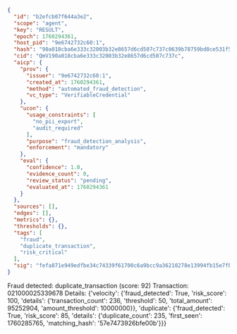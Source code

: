 ```json
{
  "id": "b2efcb07f644a3e2",
  "scope": "agent",
  "key": "RESULT",
  "epoch": 1760294361,
  "host_pid": "9e6742732c60:1",
  "hash": "90a018cba6e333c32003b32e8657d6cd507c737c0639b78759bd8ce531f561ad",
  "cid": "QmV190a018cba6e333c32003b32e8657d6cd507c737c",
  "aicp": {
    "prov": {
      "issuer": "9e6742732c60:1",
      "created_at": 1760294361,
      "method": "automated_fraud_detection",
      "vc_type": "VerifiableCredential"
    },
    "ucon": {
      "usage_constraints": [
        "no_pii_export",
        "audit_required"
      ],
      "purpose": "fraud_detection_analysis",
      "enforcement": "mandatory"
    },
    "eval": {
      "confidence": 1.0,
      "evidence_count": 0,
      "review_status": "pending",
      "evaluated_at": 1760294361
    }
  },
  "sources": [],
  "edges": [],
  "metrics": {},
  "thresholds": {},
  "tags": [
    "fraud",
    "duplicate_transaction",
    "risk_critical"
  ],
  "sig": "fefa871e949edfbe34c74339f61700c6a9bcc9a36210278e13994fb15e7fbcb1"
}
```

Fraud detected: duplicate_transaction (score: 92)
Transaction: 021000025339678
Details: {'velocity': {'fraud_detected': True, 'risk_score': 100, 'details': {'transaction_count': 236, 'threshold': 50, 'total_amount': 95252904, 'amount_threshold': 10000000}}, 'duplicate': {'fraud_detected': True, 'risk_score': 85, 'details': {'duplicate_count': 235, 'first_seen': 1760285765, 'matching_hash': '57e7473926bfe00b'}}}